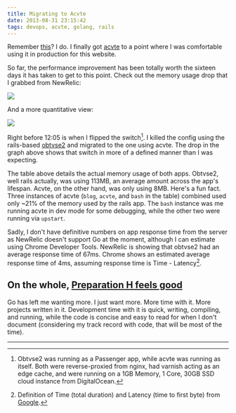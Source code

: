 ```yaml
---
title: Migrating to Acvte
date: 2013-08-31 23:15:42
tags: devops, acvte, golang, rails
---
```


Remember [this](http://shanelogsdon.com/im-already-tired-of-rails-already)? I do. I finally got [acvte](https://github.com/slogsdon/acvte) to a point where I was comfortable using it in production for this website.

<!--more-->

So far, the performance improvement has been totally worth the sixteen days it has taken to get to this point. Check out the memory usage drop that I grabbed from NewRelic:

![](http://i.imgur.com/J57L8U7.png) 

And a more quantitative view:

![](http://i.imgur.com/HaFbS2x.png) 

Right before 12:05 is when I flipped the switch[^1]. I killed the config using the rails-based [obtvse2](https://github.com/natew/obtvse2) and migrated to the one using acvte. The drop in the graph above shows that switch in more of a defined manner than I was expecting.

The table above details the actual memory usage of both apps. Obtvse2, well rails actually, was using 113MB, an average amount across the app's lifespan. Acvte, on the other hand, was only using 8MB. Here's a fun fact. Three instances of acvte (`blog`, `acvte`, and `bash` in the table) combined used only ~21% of the memory used by the rails app. The `bash` instance was me running acvte in dev mode for some debugging, while the other two were running via `upstart`.

Sadly, I don't have definitive numbers on app response time from the server as NewRelic doesn't support Go at the moment, although I can estimate using Chrome Developer Tools. NewRelic is showing that obtvse2 had an average response time of 67ms. Chrome shows an estimated average response time of 4ms, assuming response time is Time - Latency[^2]. 

## On the whole, [Preparation H feels good](http://www.youtube.com/watch?v=mi5kXcc-TJ8)

Go has left me wanting more. I just want more. More time with it. More projects written in it. Development time with it is quick, writing, compiling, and running, while the code is concise and easy to read for when I don't document (considering my track record with code, that will be most of the time).

---

[^1]: Obtvse2 was running as a Passenger app, while acvte was running as itself. Both were reverse-proxied from nginx, had varnish acting as an edge cache, and were running on a 1GB Memory, 1 Core, 30GB SSD cloud instance from DigitalOcean.
[^2]: Definition of Time (total duration) and Latency (time to first byte) from [Google](https://developers.google.com/chrome-developer-tools/docs/network).
